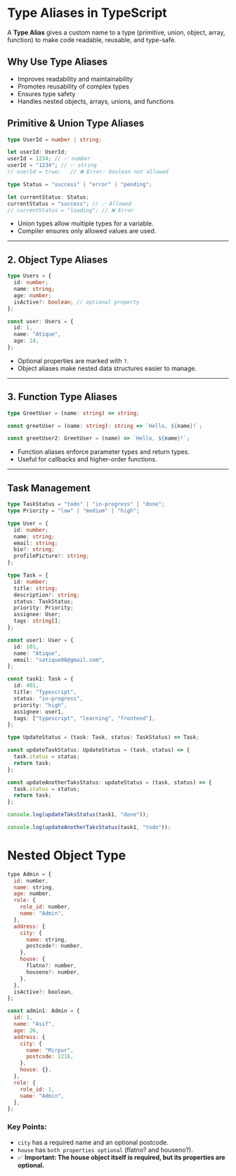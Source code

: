 # Type Aliases in TypeScript

A **Type Alias** gives a custom name to a type (primitive, union, object, array, function) to make code readable, reusable, and type-safe.

## Why Use Type Aliases

- Improves readability and maintainability
- Promotes reusability of complex types
- Ensures type safety
- Handles nested objects, arrays, unions, and functions

## Primitive & Union Type Aliases

```ts
type UserId = number | string;

let userId: UserId;
userId = 1234; // ✅ number
userId = "1234"; // ✅ string
// userId = true;   // ❌ Error: boolean not allowed
```

```ts
type Status = "success" | "error" | "pending";

let currentStatus: Status;
currentStatus = "success"; // ✅ Allowed
// currentStatus = "loading"; // ❌ Error
```

- Union types allow multiple types for a variable.
- Compiler ensures only allowed values are used.

---

## 2. Object Type Aliases

```ts
type Users = {
  id: number;
  name: string;
  age: number;
  isActive?: boolean; // optional property
};

const user: Users = {
  id: 1,
  name: "Atique",
  age: 24,
};
```

- Optional properties are marked with `?`.
- Object aliases make nested data structures easier to manage.

---

## 3. Function Type Aliases

```ts
type GreetUser = (name: string) => string;

const greetUser = (name: string): string => `Hello, ${name}!`;

const greetUser2: GreetUser = (name) => `Hello, ${name}!`;
```

- Function aliases enforce parameter types and return types.
- Useful for callbacks and higher-order functions.

---

## Task Management

```ts
type TaskStatus = "todo" | "in-progress" | "done";
type Priority = "low" | "medium" | "high";

type User = {
  id: number;
  name: string;
  email: string;
  bio?: string;
  profilePicture?: string;
};

type Task = {
  id: number;
  title: string;
  description?: string;
  status: TaskStatus;
  priority: Priority;
  assignee: User;
  tags: string[];
};

const user1: User = {
  id: 101,
  name: "Atique",
  email: "satique06@gmail.com",
};

const task1: Task = {
  id: 401,
  title: "Typescript",
  status: "in-progress",
  priority: "high",
  assignee: user1,
  tags: ["typescript", "learning", "frontend"],
};

type UpdateStatus = (task: Task, status: TaskStatus) => Task;

const updateTaskStatus: UpdateStatus = (task, status) => {
  task.status = status;
  return task;
};

const updateAnotherTaksStatus: updateStatus = (task, status) => {
  task.status = status;
  return task;
};

console.log(updateTaksStatus(task1, "done"));

console.log(updateAnotherTaksStatus(task1, "todo"));
```

# Nested Object Type

```js
type Admin = {
  id: number,
  name: string,
  age: number,
  role: {
    role_id: number,
    name: "Admin",
  },
  address: {
    city: {
      name: string,
      postcode?: number,
    },
    house: {
      flatno?: number,
      houseno?: number,
    },
  },
  isActive?: boolean,
};

const admin1: Admin = {
  id: 1,
  name: "Asif",
  age: 26,
  address: {
    city: {
      name: "Mirpur",
      postcode: 1216,
    },
    house: {},
  },
  role: {
    role_id: 1,
    name: "Admin",
  },
};
```

### Key Points:

- `city` has a required name and an optional postcode.
- `house` has `both properties optional` (flatno? and houseno?).
- ✅ **Important: The house object itself is required, but its properties are optional.**
